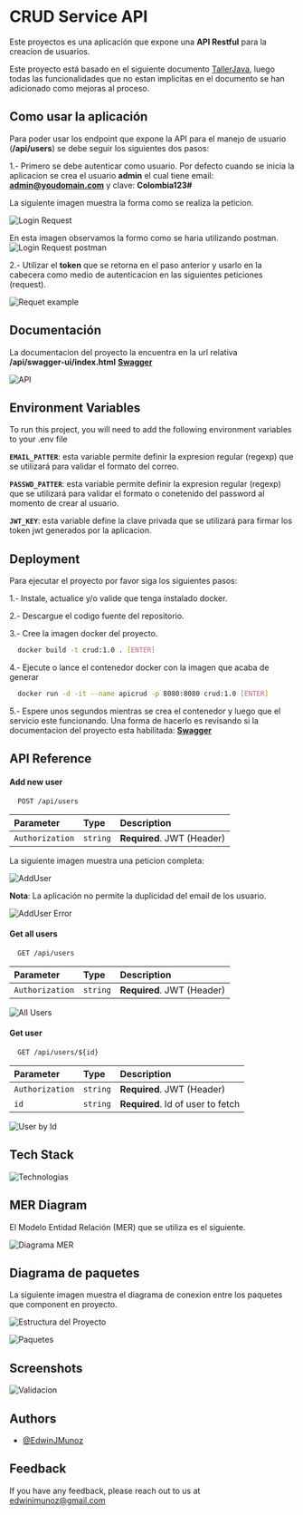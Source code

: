 

# CRUD Service API

Este proyectos es una aplicación que expone una **API Restful** para la creacion de usuarios.

Este proyecto está basado en el siguiente documento [TallerJava](/docs/ejercicio_java.pdf), luego todas las funcionalidades que no estan implicitas en el documento se han adicionado como mejoras al proceso.

## Como usar la aplicación

Para poder usar los endpoint que expone la API para el manejo de usuario (**/api/users**) se debe seguir los siguientes dos pasos:

1.- Primero se debe autenticar como usuario. Por defecto cuando se inicia la aplicacion se crea el usuario **admin** el cual tiene email: **admin@youdomain.com** y clave: **Colombia123#**

La siguiente imagen muestra la forma como se realiza la peticion.

 ![Login Request](/docs/login_request.png)


En esta imagen observamos la formo como se haria utilizando postman.
 ![Login Request postman](/docs/login_ok.png)


2.- Utilizar el **token** que se retorna en el paso anterior y usarlo en la cabecera como medio de autenticacion en las siguientes peticiones (request).

![Requet example](/docs/get_all_users.png)


## Documentación

La documentacion del proyecto la encuentra en la url relativa **/api/swagger-ui/index.html**
[**Swagger**](http://localhost:8080/api/swagger-ui/index.html)


 ![API](/docs/swagger.png)

 
## Environment Variables

To run this project, you will need to add the following environment variables to your .env file

**`EMAIL_PATTER`**: esta variable permite definir la expresion regular (regexp) que se utilizará para validar el formato del correo.

**`PASSWD_PATTER`**: esta variable permite definir la expresion regular (regexp) que se utilizará para validar el formato o conetenido del password al momento de crear al usuario.

**`JWT_KEY`**: esta variable define la clave privada que se utilizará para firmar los token jwt generados por la aplicacion.


## Deployment

Para ejecutar el proyecto por favor siga los siguientes pasos:

1.- Instale, actualice y/o valide que tenga instalado docker.

2.- Descargue el codigo fuente del repositorio.

3.- Cree la imagen docker del proyecto.

```bash
  docker build -t crud:1.0 . [ENTER]
```

4.- Ejecute o lance el contenedor docker con la imagen que acaba de generar

```bash
  docker run -d -it --name apicrud -p 8080:8080 crud:1.0 [ENTER]
```

5.- Espere unos segundos mientras se crea el contenedor y luego que el servicio este funcionando. Una forma de hacerlo es revisando si la documentacion del proyecto esta habilitada: [**Swagger**](http://localhost:8080/api/swagger-ui/index.html)


## API Reference

#### Add new user

```http
  POST /api/users
```

| Parameter | Type     | Description                |
| :-------- | :------- | :------------------------- |
| `Authorization` | `string` | **Required**. JWT (Header)|

La siguiente imagen muestra una peticion completa:
 
 ![AddUser](/docs/users_add.png)

**Nota**: La aplicación no permite la duplicidad del email de los usuario.

 ![AddUser Error](/docs/users_add_error_email.png)

#### Get all users

```http
  GET /api/users
```

| Parameter | Type     | Description                |
| :-------- | :------- | :------------------------- |
| `Authorization` | `string` | **Required**. JWT (Header)|


 ![All Users](/docs/get_all_users.png)

#### Get user

```http
  GET /api/users/${id}
```

| Parameter | Type     | Description                       |
| :-------- | :------- | :-------------------------------- |
| `Authorization` | `string` | **Required**. JWT (Header) |
| `id`      | `string` | **Required**. Id of user to fetch |

![User by Id](/docs/users_find_by_id.png)

## Tech Stack


![Technologias](/docs/technologies.png)


## MER Diagram

El Modelo Entidad Relación (MER) que se utiliza es el siguiente. 

![Diagrama MER](/docs/crud_users_mer.png)


## Diagrama de paquetes

La siguiente imagen muestra el diagrama de conexion entre los paquetes que component en proyecto.

![Estructura del Proyecto](/docs/project_structure.png)


![Paquetes](/docs/packages.png)


 ## Screenshots

![Validacion](/docs/password_validation_1.png)


## Authors

- [@EdwinJMunoz](https://www.github.com/edwinjmunoz)


## Feedback

If you have any feedback, please reach out to us at edwinjmunoz@gmail.com



